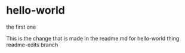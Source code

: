 # hello-world
the first one 

This is the change that is made in the readme.md for hello-world thing readme-edits branch
